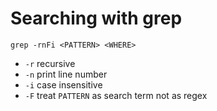 # Searching with grep

`grep -rnFi <PATTERN> <WHERE>`

- `-r` recursive
- `-n` print line number
- `-i` case insensitive
- `-F` treat `PATTERN` as search term not as regex
